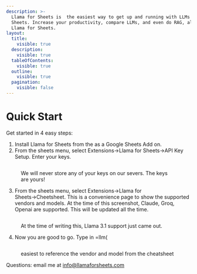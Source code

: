 ```yaml
---
description: >-
  Llama for Sheets is  the easiest way to get up and running with LLMs on Google
  Sheets. Increase your productivity, compare LLMs, and even do RAG, all with
  Llama for Sheets.
layout:
  title:
    visible: true
  description:
    visible: true
  tableOfContents:
    visible: true
  outline:
    visible: true
  pagination:
    visible: false
---
```


# Quick Start

Get started in 4 easy steps:

1. Install Llama for Sheets from the as a Google Sheets Add on.
2. From the sheets menu, select Extensions→Llama for Sheets→API Key Setup. Enter your keys.

<figure><img src=".gitbook/assets/Screenshot%202024-07-19%20at%203.02.52%E2%80%AFPM.png" alt=""><figcaption><p>We will never store any of your keys on our severs. The keys are yours!</p></figcaption></figure>

3. From the sheets menu, select Extensions→Llama for Sheets→Cheetsheet. This is a convenience page to show the supported vendors and models. At the time of this screenshot, Claude, Groq, Openai are supported. This will be updated all the time.

<figure><img src=".gitbook/assets/Screenshot 2024-07-26 at 9.44.43 PM.png" alt=""><figcaption><p>At the time of writing this, Llama 3.1 support just came out. </p></figcaption></figure>

4. Now you are good to go. Type in =llm(

<figure><img src=".gitbook/assets/Screenshot%202024-07-19%20at%203.11.59%E2%80%AFPM.png" alt=""><figcaption><p>easiest to reference the vendor and model from the cheatsheet</p></figcaption></figure>

Questions: email me at info@llamaforsheets.com
